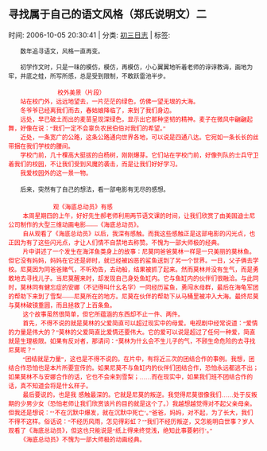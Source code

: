 
<h2>寻找属于自己的语文风格（郑氏说明文）二</h2>

<span class="time SG_txtc">时间: 2006-10-05 20:30:41 | 分类: [初三日志](./BlogClass_初三日志.md) | 标签: </span>
<!--
<table>
    <tbody>
        <tr>
            <td>时间: 2006-10-05 20:30:41</td>
            <td>分类: [初三日志](./BlogClass_初三日志.md) </td>
            <td> 标签:  </td>
        </tr>
    </tbody>
</table>
-->
<div class="articalContent" id="sina_keyword_ad_area2">
<p class="MsoNormal" style="MARGIN: 0cm 0cm 0pt; TEXT-INDENT: 18pt; mso-char-indent-count: 2.0; mso-char-indent-size: 9.0pt">
<span style="FONT-SIZE: 9pt; FONT-FAMILY: 宋体; mso-font-kerning: 0pt; mso-bidi-font-size: 12.0pt; mso-ansi-language: ZH-CN">
数年追寻语文，风格一直再变。

</span></p>
<p class="MsoNormal" style="MARGIN: 0cm 0cm 0pt; TEXT-INDENT: 18pt; mso-char-indent-count: 2.0; mso-char-indent-size: 9.0pt">
<span style="FONT-SIZE: 9pt; FONT-FAMILY: 宋体; mso-font-kerning: 0pt; mso-bidi-font-size: 12.0pt; mso-ansi-language: ZH-CN">
初学作文时，只是一味的模仿，模仿，再模仿，小心翼翼地听着老师的谆谆教诲，画地为牢，井底之蛙，所写所感，总是受到限制，不敢跃雷池半步。</span></p>
<p class="MsoNormal" style="MARGIN: 0cm 0cm 0pt; TEXT-INDENT: 18pt; mso-char-indent-count: 2.0; mso-char-indent-size: 9.0pt">
<span style="FONT-SIZE: 9pt; FONT-FAMILY: 宋体; mso-font-kerning: 0pt; mso-bidi-font-size: 12.0pt; mso-ansi-language: ZH-CN">
 <wbr/> <wbr/> <wbr/> <wbr/> <wbr/> <wbr/> <wbr/> <wbr/> <wbr/> <wbr/> <wbr/> <wbr/> <wbr/> <wbr/> <wbr/> <wbr/> <wbr/> <wbr/> <wbr/> <wbr/> <wbr/> <wbr/> <wbr/> <wbr/> <wbr/> <wbr/></span></p>
<p class="MsoNormal" style="MARGIN: 0cm 0cm 0pt; TEXT-INDENT: 18pt; mso-char-indent-count: 2.0; mso-char-indent-size: 9.0pt">
<span style="FONT-SIZE: 9pt; FONT-FAMILY: 宋体; mso-font-kerning: 0pt; mso-bidi-font-size: 12.0pt; mso-ansi-language: ZH-CN">
 <wbr/> <wbr/> <wbr/> <wbr/> <wbr/> <wbr/> <wbr/> <wbr/> <wbr/> <wbr/> <wbr/> <wbr/> <wbr/> <wbr/> <wbr/> <wbr/> <wbr/> <wbr/> <wbr/> <wbr/> <wbr/> <wbr/> <wbr/> <wbr/> <wbr/></span><span style="FONT-SIZE: 9pt; COLOR: red; FONT-FAMILY: 宋体; mso-bidi-font-size: 12.0pt">校外美景（片段）</span></p>
<p class="MsoNormal" style="MARGIN: 0cm 0cm 0pt; TEXT-INDENT: 18pt; mso-char-indent-count: 2.0; mso-char-indent-size: 9.0pt">
<span style="FONT-SIZE: 9pt; COLOR: red; FONT-FAMILY: 宋体; mso-bidi-font-size: 12.0pt">
站在校门外，远远地望去，一片茫茫的绿色，仿佛一望无垠的大海。</span></p>
<p class="MsoNormal" style="MARGIN: 0cm 0cm 0pt; TEXT-INDENT: 18pt; mso-char-indent-count: 2.0; mso-char-indent-size: 9.0pt">
<span style="FONT-SIZE: 9pt; COLOR: red; FONT-FAMILY: 宋体; mso-bidi-font-size: 12.0pt">
冬爷爷已经离我们而去，春姑娘降临了，来到了我们身边。</span></p>
<p class="MsoNormal" style="MARGIN: 0cm 0cm 0pt; TEXT-INDENT: 18pt; mso-char-indent-count: 2.0; mso-char-indent-size: 9.0pt">
<span style="FONT-SIZE: 9pt; COLOR: red; FONT-FAMILY: 宋体; mso-bidi-font-size: 12.0pt">
远处，早已破土而出的麦苗呈现深绿色，显示出它那种坚韧的精神。麦子在微风中翩翩起舞，好像在说：“我们一定不会辜负农民伯伯对我们的希望。”</span></p>
<p class="MsoNormal" style="MARGIN: 0cm 0cm 0pt; TEXT-INDENT: 18pt; mso-char-indent-count: 2.0; mso-char-indent-size: 9.0pt">
<span style="FONT-SIZE: 9pt; COLOR: red; FONT-FAMILY: 宋体; mso-bidi-font-size: 12.0pt">
近处，一条宽广的公路，这条公路通向世界各地，可以说是四通八达。它宛如一条长长的丝带捆在我们学校的腰间。</span></p>
<p class="MsoNormal" style="MARGIN: 0cm 0cm 0pt; TEXT-INDENT: 18pt; mso-char-indent-count: 2.0; mso-char-indent-size: 9.0pt">
<span style="FONT-SIZE: 9pt; COLOR: red; FONT-FAMILY: 宋体; mso-bidi-font-size: 12.0pt">
学校门前，几十棵高大挺拔的白杨树，刚刚爆芽。它们站在学校门前，好像列队的士兵守卫着我们的校园，不让我们受到风魔的袭击，而是让我们好好学习。</span></p>
<p class="MsoNormal" style="MARGIN: 0cm 0cm 0pt; TEXT-INDENT: 18pt; mso-char-indent-count: 2.0; mso-char-indent-size: 9.0pt">
<span style="FONT-SIZE: 9pt; COLOR: red; FONT-FAMILY: 宋体; mso-bidi-font-size: 12.0pt">
我爱校园外的这一景一物。</span></p>
<p class="MsoNormal" style="MARGIN: 0cm 0cm 0pt; TEXT-INDENT: 18pt; mso-char-indent-count: 2.0; mso-char-indent-size: 9.0pt">
<span lang="EN-US" style="FONT-SIZE: 9pt; FONT-FAMILY: 宋体; mso-font-kerning: 0pt; mso-bidi-font-size: 12.0pt" xml:lang="EN-US"> <wbr/></span></p>
<p class="MsoNormal" style="MARGIN: 0cm 0cm 0pt; TEXT-INDENT: 18pt; mso-char-indent-count: 2.0; mso-char-indent-size: 9.0pt">
<span style="FONT-SIZE: 9pt; FONT-FAMILY: 宋体; mso-font-kerning: 0pt; mso-bidi-font-size: 12.0pt">
后来，突然有了自己的想法，看一部电影有无尽的感想。</span></p>
<p class="MsoNormal" style="MARGIN: 0cm 0cm 0pt; TEXT-INDENT: 18pt; mso-char-indent-count: 2.0; mso-char-indent-size: 9.0pt">
 <wbr/></p>
<p class="MsoNormal" style="MARGIN: 0cm 0cm 0pt; TEXT-INDENT: 18pt; mso-char-indent-count: 2.0; mso-char-indent-size: 9.0pt">
<span style="FONT-SIZE: 9pt; FONT-FAMILY: 宋体; mso-font-kerning: 0pt; mso-bidi-font-size: 12.0pt">
 <wbr/> <wbr/> <wbr/> <wbr/> <wbr/> <wbr/> <wbr/> <wbr/> <wbr/> <wbr/> <wbr/> <wbr/> <wbr/> <wbr/> <wbr/> <wbr/> <wbr/> <wbr/> <wbr/> <wbr/> <wbr/> <wbr/></span><span style="FONT-SIZE: 9pt; COLOR: red; FONT-FAMILY: 宋体; mso-bidi-font-size: 10.5pt; mso-ansi-language: ZH-CN">观《海底总动员》有感</span></p>
<p class="MsoNormal" style="MARGIN: 0cm 0cm 0pt; TEXT-INDENT: 21.75pt; mso-layout-grid-align: none">
<span style="FONT-SIZE: 9pt; COLOR: red; FONT-FAMILY: 宋体; mso-bidi-font-size: 10.5pt; mso-ansi-language: ZH-CN">
本周星期四的上午，好好先生郝老师利用两节语文课的时间，让我们欣赏了由美国迪士尼公司制作的大型三维动画电影——《海底总动员》。</span></p>
<p class="MsoNormal" style="MARGIN: 0cm 0cm 0pt; TEXT-INDENT: 21.75pt; mso-layout-grid-align: none">
<span style="FONT-SIZE: 9pt; COLOR: red; FONT-FAMILY: 宋体; mso-bidi-font-size: 10.5pt; mso-ansi-language: ZH-CN">
自从观看了《海底总动员》以后，我深有感触。而我这些感触正是这部电影的闪光点，也正因为有了这些闪光点，才让人们情不自禁地去称赞。不愧为一部大师极的经典。</span></p>
<p class="MsoNormal" style="MARGIN: 0cm 0cm 0pt; TEXT-INDENT: 21.75pt; mso-layout-grid-align: none">
<span style="FONT-SIZE: 9pt; COLOR: red; FONT-FAMILY: 宋体; mso-bidi-font-size: 10.5pt; mso-ansi-language: ZH-CN">
片中讲述了一个发生在海洋鱼类身上的故事：尼莫同爸爸莫林一样是一只美丽的莫林鱼。但它没有妈妈，妈妈在它还是卵时，就已经被凶恶的鲨鱼送到了另一个世界。一日，父子俩去学校。尼莫因为同爸爸赌气，不听劝告，去动船，结果被抓了起来。然而莫林并没有生气，而是勇敢地去寻找儿子。当尼莫醒来时，却发现自己身处鱼缸内。它与鱼缸内的伙伴们很融洽。与此同时，莫林同有健忘症的安娜（不记得叫什幺名字）一同经历鲨鱼，勇闯水母群，最后在海龟军团的帮助下来到了雪梨——尼莫所在的地方。尼莫在伙伴的帮助下从马桶里被冲入大海。最终尼莫与莫林破镜重圆，而且拯救了上百条鱼。</span></p>
<p class="MsoNormal" style="MARGIN: 0cm 0cm 0pt; TEXT-INDENT: 21.75pt; mso-layout-grid-align: none">
<span style="FONT-SIZE: 9pt; COLOR: red; FONT-FAMILY: 宋体; mso-bidi-font-size: 10.5pt; mso-ansi-language: ZH-CN">
这个故事虽然很简单，但它所蕴涵的东西却不止一件、两件。</span></p>
<p class="MsoNormal" style="MARGIN: 0cm 0cm 0pt; TEXT-INDENT: 21.75pt; mso-layout-grid-align: none">
<span style="FONT-SIZE: 9pt; COLOR: red; FONT-FAMILY: 宋体; mso-bidi-font-size: 10.5pt; mso-ansi-language: ZH-CN">
首先，不得不说的就是莫林的父爱简直可以超过现实中的母爱。电视剧中经常说道：“爱情的力量是伟大的？”莫林的父爱简直比爱情还要伟大。它的爱可以说是超过了任何一种爱，简直就是生理极限。如果有反对者，那请问：“莫林为什幺会不生儿子的气，不顾生命危险的去寻找尼莫呢？”</span></p>
<p class="MsoNormal" style="MARGIN: 0cm 0cm 0pt; TEXT-INDENT: 21.75pt; mso-layout-grid-align: none">
<span style="FONT-SIZE: 9pt; COLOR: red; FONT-FAMILY: 宋体; mso-bidi-font-size: 10.5pt; mso-ansi-language: ZH-CN">
“团结就是力量”，这也是不得不说的。在片中，有将近三次的团结合作的事例。我想，团结合作恐怕也是本片所要宣传的。如果尼莫不与鱼缸内的伙伴们团结合作，恐怕永远都逃不出；如果莫林不与安娜合作的话，它也不会来到雪梨；……而在现实中，如果我们班不团结合作的话，真不知道会将是什幺样子。</span></p>
<p class="MsoNormal" style="MARGIN: 0cm 0cm 0pt; TEXT-INDENT: 21.75pt; mso-layout-grid-align: none">
<span style="FONT-SIZE: 9pt; COLOR: red; FONT-FAMILY: 宋体; mso-bidi-font-size: 10.5pt; mso-ansi-language: ZH-CN">
最后要说的，也是我</span> <span style="FONT-SIZE: 9pt; COLOR: red; FONT-FAMILY: 宋体; mso-bidi-font-size: 10.5pt; mso-ansi-language: ZH-CN">
感触最深的。它就是尼莫的叛逆。我觉得尼莫很像我们……处于反叛期的少男少女（恐怕老师让我们欣赏该片的目的就是这个了。）我越想越觉得对不起父亲母亲。但我还是想说：“‘不在沉默中爆发，就在沉默中死亡’。”爸爸，妈妈，对不起，为了长大，我们不得不这样。俗话说：“不经历风雨，怎见得彩虹？’”我们不经历叛逆，又怎能明白世事？岁人观看了《海底总动员》，但这也只能说是“纸上得来终觉浅，绝知此事要躬行’。”</span></p>
<p class="MsoNormal" style="MARGIN: 0cm 0cm 0pt; TEXT-INDENT: 18pt; mso-char-indent-count: 2.0; mso-char-indent-size: 9.0pt">
<span style="FONT-SIZE: 9pt; COLOR: red; FONT-FAMILY: 宋体; mso-bidi-font-size: 10.5pt; mso-ansi-language: ZH-CN">
《海底总动员》不愧为一部大师极的动画经典。</span></p>
</div>
